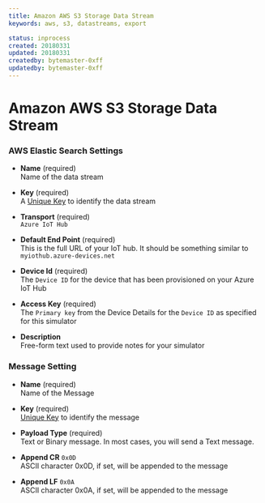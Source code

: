 ```yaml
---
title: Amazon AWS S3 Storage Data Stream
keywords: aws, s3, datastreams, export

status: inprocess
created: 20180331
updated: 20180331
createdby: bytemaster-0xff
updatedby: bytemaster-0xff
---
```

# Amazon AWS S3 Storage Data Stream

### AWS Elastic Search Settings

* **Name** (required)  
Name of the data stream

* **Key** (required)  
A [Unique Key](../Topics/Keys.md) to identify the data stream

* **Transport** (required)  
`Azure IoT Hub`

* **Default End Point** (required)  
This is the full URL of your IoT hub. It should be something similar to `myiothub.azure-devices.net`

* **Device Id** (required)    
The `Device ID` for the device that has been provisioned on your Azure IoT Hub

* **Access Key** (required)  
The `Primary key` from the Device Details for the `Device ID` as specified for this simulator


* **Description**     
Free-form text used to provide notes for your simulator

### Message Setting

* **Name** (required)    
Name of the Message

* **Key** (required)       
[Unique Key](../Topics/Keys.md) to identify the message

* **Payload Type** (required)     
Text or Binary message.  In most cases, you will send a Text message.

* **Append CR** `0x0D`    
ASCII character 0x0D, if set, will be appended to the message

* **Append LF** `0x0A`      
ASCII character 0x0A, if set, will be appended to the message

